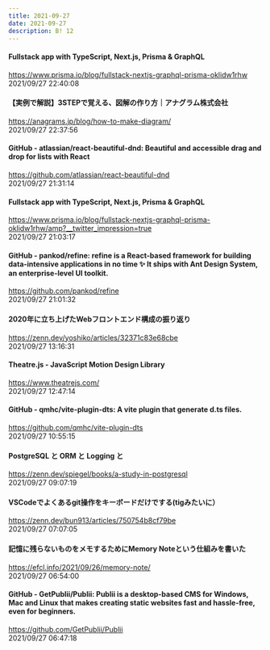 ```yaml
---
title: 2021-09-27
date: 2021-09-27
description: B! 12
---
```


#### Fullstack app with TypeScript, Next.js, Prisma & GraphQL
https://www.prisma.io/blog/fullstack-nextjs-graphql-prisma-oklidw1rhw<br>
2021/09/27 22:40:08<br>


#### 【実例で解説】3STEPで覚える、図解の作り方｜アナグラム株式会社
https://anagrams.jp/blog/how-to-make-diagram/<br>
2021/09/27 22:37:56<br>


#### GitHub - atlassian/react-beautiful-dnd: Beautiful and accessible drag and drop for lists with React
https://github.com/atlassian/react-beautiful-dnd<br>
2021/09/27 21:31:14<br>


#### Fullstack app with TypeScript, Next.js, Prisma & GraphQL
https://www.prisma.io/blog/fullstack-nextjs-graphql-prisma-oklidw1rhw/amp?__twitter_impression=true<br>
2021/09/27 21:03:17<br>


#### GitHub - pankod/refine: refine is a React-based framework for building data-intensive applications in no time ✨ It ships with Ant Design System, an enterprise-level UI toolkit.
https://github.com/pankod/refine<br>
2021/09/27 21:01:32<br>


#### 2020年に立ち上げたWebフロントエンド構成の振り返り
https://zenn.dev/yoshiko/articles/32371c83e68cbe<br>
2021/09/27 13:16:31<br>


#### Theatre.js - JavaScript Motion Design Library
https://www.theatrejs.com/<br>
2021/09/27 12:47:14<br>


#### GitHub - qmhc/vite-plugin-dts: A vite plugin that generate d.ts files.
https://github.com/qmhc/vite-plugin-dts<br>
2021/09/27 10:55:15<br>


#### PostgreSQL と ORM と Logging と
https://zenn.dev/spiegel/books/a-study-in-postgresql<br>
2021/09/27 09:07:19<br>


#### VSCodeでよくあるgit操作をキーボードだけでする(tigみたいに）
https://zenn.dev/bun913/articles/750754b8cf79be<br>
2021/09/27 07:07:05<br>


#### 記憶に残らないものをメモするためにMemory Noteという仕組みを書いた
https://efcl.info/2021/09/26/memory-note/<br>
2021/09/27 06:54:00<br>


#### GitHub - GetPublii/Publii: Publii is a desktop-based CMS for Windows, Mac and Linux that makes creating static websites fast and hassle-free, even for beginners.
https://github.com/GetPublii/Publii<br>
2021/09/27 06:47:18<br>


